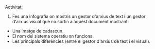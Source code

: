 Activitat:

1. Fes una infografia on mostris un gestor d'arxius de text i un gestor d'arxius visual que no sortin a aquest document mostrant:

- Una imatge de cadascun.
- El nom del sistema operatiu on funciona.
- Les principals diferències (entre el gestor d'arxius de text i el visual).
